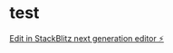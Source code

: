 # test

[Edit in StackBlitz next generation editor ⚡️](https://stackblitz.com/~/github.com/levutrieu/test)